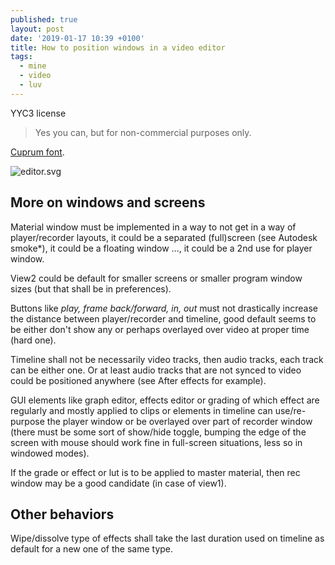 ```yaml
---
published: true
layout: post
date: '2019-01-17 10:39 +0100'
title: How to position windows in a video editor
tags:
  - mine
  - video
  - luv
---
```

YYC3 license
> Yes you can, but for non-commercial purposes only.

[Cuprum font](https://fonts.google.com/specimen/Cuprum).

![editor.svg]({{site.baseurl}}/media/editor.svg)

## More on windows and screens

Material window must be implemented in a way to not get in a way of player/recorder layouts, it could be a separated (full)screen (see Autodesk smoke*), it could be a floating window ..., it could be a 2nd use for player window.

View2 could be default for smaller screens or smaller program window sizes (but that shall be in preferences).

Buttons like _play, frame back/forward, in, out_ must not drastically increase the distance between player/recorder and timeline, good default seems to be either don't show any or perhaps overlayed over video at proper time (hard one).

Timeline shall not be necessarily video tracks, then audio tracks, each track can be either one. Or at least audio tracks that are not synced to video could be positioned anywhere (see After effects for example).

GUI elements like graph editor, effects editor or grading of which effect are regularly and mostly applied to clips or elements in timeline can use/re-purpose the player window or be overlayed over part of recorder window (there must be some sort of show/hide toggle, bumping the edge of the screen with mouse should work fine in full-screen situations, less so in windowed modes). 

If the grade or effect or lut is to be applied to master material, then rec window may be a good candidate (in case of view1).

## Other behaviors

Wipe/dissolve type of effects shall take the last duration used on timeline as default for a new one of the same type.

